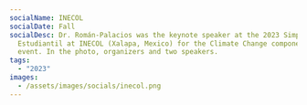 ```yaml
---
socialName: INECOL
socialDate: Fall
socialDesc: Dr. Román-Palacios was the keynote speaker at the 2023 Simposio
  Estudiantil at INECOL (Xalapa, Mexico) for the Climate Change component of the
  event. In the photo, organizers and two speakers.
tags:
  - "2023"
images:
  - /assets/images/socials/inecol.png
---
```

